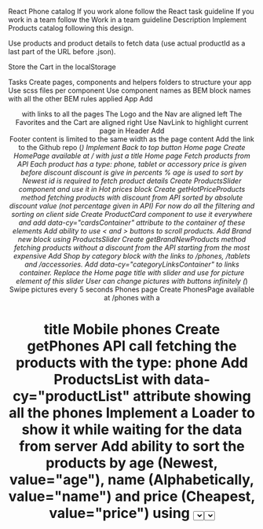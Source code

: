 React Phone catalog
If you work alone follow the React task guideline
If you work in a team follow the Work in a team guideline
Description
Implement Products catalog following this design.

Use products and product details tо fetch data (use actual productId as a last part of the URL before .json).

Store the Cart in the localStorage

Tasks
Create pages, components and helpers folders to structure your app
Use scss files per component
Use component names as BEM block names with all the other BEM rules applied
App
Add <header> with links to all the pages
The Logo and the Nav are aligned left
The Favorites and the Cart are aligned right
Use NavLink to highlight current page in Header
Add <footer>
Footer content is limited to the same width as the page content
Add the link to the Github repo
(*) Implement Back to top button
Home page
Create HomePage available at / with just a title Home page
Fetch products from API
Each product has a type: phone, tablet or accessory
price is given before discount
discount is give in percents %
age is used to sort by Newest
id is required to fetch product details
Create ProductsSlider component and use it in Hot prices block
Create getHotPriceProducts method fetching products with discount from API sorted by absolute discount value (not percentage given in API)
For now do all the filtering and sorting on client side
Create ProductCard component to use it everywhere and add data-cy="cardsContainer" attribute to the container of these elements
Add ability to use < and > buttons to scroll products.
Add Brand new block using ProductsSlider
Create getBrandNewProducts method fetching products without a discount from the API starting from the most expensive
Add Shop by category block with the links to /phones, /tablets and /accessories. Add data-cy="categoryLinksContainer" to links container.
Replace the Home page title with slider and use for picture element of this slider
User can change pictures with buttons infinitely
(*) Swipe pictures every 5 seconds
Phones page
Create PhonesPage available at /phones with a <h1> title Mobile phones
Create getPhones API call fetching the products with the type: phone
Add ProductsList with data-cy="productList" attribute showing all the phones
Implement a Loader to show it while waiting for the data from server
Add ability to sort the products by age (Newest, value="age"), name (Alphabetically, value="name") and price (Cheapest, value="price") using <select> element.
(*) save sort order in the URL ?sort=age and apply it after the page reload
Add Pagination using data-cy="pagination" for it's components container and Items on page using <select> element with 4, 8, 16 and all options. Add attributes data-cy="paginationLeft" and data-cy="paginationRight" to pagination buttons
It should limit the products you show to the user
Read the description for more detailed explanation
Hide all the pagination elements if there are a few items (less than 1 smallest page size)
(*) Save ?page=2&perPage=8 in the URL and apply them after the page reload
Tablets and accessories
Create TabletsPage page with <h1> title Tablets available at /tablets working the same way as PhonesPage
Create getTablets method fetching the products with type: tablet
Create AccessoriesPage with <h1> title Accessories page available at /accessories working the same way as PhonesPage
Create getAccessories method fetching the products with type: accessory
Implement NoResults component displayed if there are no products available containing text <Category name> not found
Product details page
Create ProductDetailsPage available at /product/:productId
ProductCard should be a link to the details page
Fetch phone details from API taking the phoneId from the URL
Use Loader when fetching the details
Show the details on the page
Hide Available colors and Select capacity for now
About section with data-cy="productDescription" should contain just a description (without any subheaders)
Choose Tech specs you want to show
Add ability to choose a picture
Implement You may also like block with products chosen randomly
create getSuggestedProducts method fetching the suggested products
Add Back button with data-cy="backButton" attribute working the same way as a Browser Back button
Add Breadcrumbs at the top with data-cy="breadCrumbs" attribute in elements container
The last part is a plain text all the other ones are links
Cart
Implement CartPage storing an array of CartItems
Each item should have id, quantity and a product
Add to cart button in ProductCart should add a product to the Cart
If the product is already in the Cart the button should say Added to cart
Implement Cart helper storing the items in memory and having all the required methods. Later on it will interact with the API
Add ability to remove items from the Cart with a x button. Add data-cy="cartDeleteButton" attribute to the <button> element.
Add message Your cart is empty when there are no products in the Cart
Add ability to change the quantity in the Cart with buttons containing symbols - and + around the quantity.
Total amount and quantity should be calculated automatically. The element showing the quantity should have data-cy="productQauntity" attribute.
Checkout button should show the message We are sorry, but this feature is not implemented yet after clicking.
(*) Show the total quantity near the Cart icon in the header.
(*) Save the Cart to the localSotrage on each change and read it on page load.
Favorites
Create FavoritesPage it should show the ProductsList with all the favorite products
Add ability to add/remove favorite products by pressing a hart and add data-cy="addToFavorite" attribute to this <button> element.
(*) Show the favorites count near the Favorites icon in the header
Search
Add a Search component with an input into the <header> to filter products
It should be shown only at /phones, /tablets, /accessories and /favorites with an appropriate text
The x sign with data-cy="searchDelete" attribute appears when the query is not empty and clears the search
It should work with pagination and sorting
(*) Add debounce to the search field
(*) Save Search params in the URL using queryParams (?query=moto) and apply them on page load
(*) Implement NoSearchResults component and show it when there are no products matching the query
Other tasks
Add NotFoundPage containing text Page not found for all the other URLs with the link to HomePage
Implement Phone was not found state for the PhoneDetailsPage if there is no phone with a given phoneId on the server
